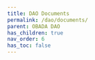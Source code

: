 ```yaml
---
title: DAO Documents
permalink: /dao/documents/
parent: OBADA DAO
has_children: true
nav_order: 6
has_toc: false
---
```

